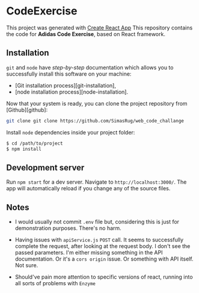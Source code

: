 # CodeExercise

This project was generated with [Create React App](https://github.com/facebook/create-react-app)
This repository contains the code for **Adidas Code Exercise**, based on React framework.

## Installation
`git` and `node` have _step-by-step_ documentation which allows you to successfully install this software on your machine:

- [Git installation process][git-installation],
- [node installation process][node-installation].

Now that your system is ready, you can clone the project repository from [Github][github]:

```bash
git clone git clone https://github.com/SimasRug/web_code_challange
```

Install `node` dependencies inside your project folder:

```bash
$ cd /path/to/project
$ npm install
```
## Development server

Run `npm start` for a dev server. Navigate to `http://localhost:3000/`. The app will automatically reload if you change any of the source files.



## Notes

- I would usually not commit `.env` file but, considering this is just for demonstration purposes. There's no harm.


- Having issues with `apiService.js` `POST` call. It seems to successfully complete the request, after looking at the request body. I don't see the passed parameters. 
I'm either missing something in the API documentation. Or it's a `cors origin` issue. Or something with API itself. Not sure.


- Should've pain more attention to specific versions of react, running into all sorts of problems with `Enzyme`